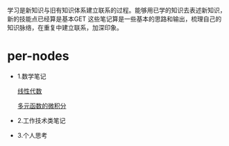 学习是新知识与旧有知识体系建立联系的过程。能够用已学的知识去表述新知识，新的技能点已经算是基本GET
这些笔记算是一些基本的思路和输出，梳理自己的知识脉络，在重复中建立联系，加深印象。

# per-nodes

* 1.数学笔记

  [线性代数](./docs/math/线性代数.md)
  
  [多元函数的微积分](./docs/math/多元函数的微积分.md)

* 2.工作技术类笔记

* 3.个人思考